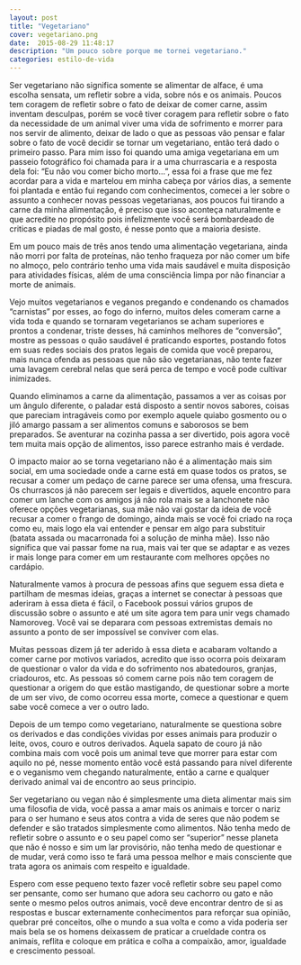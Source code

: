```yaml
---
layout: post
title: "Vegetariano"
cover: vegetariano.png
date:  2015-08-29 11:48:17
description: "Um pouco sobre porque me tornei vegetariano."
categories: estilo-de-vida
---
```


Ser vegetariano não significa somente se alimentar de alface, é uma escolha sensata, um refletir sobre a vida, sobre nós e os animais. Poucos tem coragem de refletir sobre o fato de deixar de comer carne, assim inventam desculpas, porém se você tiver coragem para refletir sobre o fato da necessidade de um animal viver uma vida de sofrimento e morrer para nos servir de alimento, deixar de lado o que as pessoas vão pensar e falar sobre o fato de você decidir se tornar um vegetariano, então terá dado o primeiro passo.
Para mim isso foi quando uma amiga vegetariana em um passeio fotográfico foi chamada para ir a uma churrascaria e a resposta dela foi: “Eu não vou comer bicho morto…”, essa foi a frase que me fez acordar para a vida e martelou em minha cabeça por vários dias, a semente foi plantada e então fui regando com conhecimentos, comecei a ler sobre o assunto a conhecer novas pessoas vegetarianas, aos poucos fui tirando a carne da minha alimentação, é preciso que isso aconteça naturalmente e que acredite no propósito pois infelizmente você será bombardeado de criticas e piadas de mal gosto, é nesse ponto que a maioria desiste.

Em um pouco mais de três anos tendo uma alimentação vegetariana, ainda não morri por falta de proteínas, não tenho fraqueza por não comer um bife no almoço, pelo contrário tenho uma vida mais saudável e muita disposição para atividades físicas, além de uma consciência limpa por não financiar a morte de animais.

Vejo muitos vegetarianos e veganos pregando e condenando os chamados “carnistas” por esses, ao fogo do inferno, muitos deles comeram carne a vida toda e quando se tornaram vegetarianos se acham superiores e prontos a condenar, triste desses, há caminhos melhores de “conversão”, mostre as pessoas o quão saudável é praticando esportes, postando fotos em suas redes sociais dos pratos legais de comida que você preparou, mais nunca ofenda as pessoas que não são vegetarianas, não tente fazer uma lavagem cerebral nelas que será perca de tempo e você pode cultivar inimizades.

Quando eliminamos a carne da alimentação, passamos a ver as coisas por um ângulo diferente, o paladar está disposto a sentir novos sabores, coisas que pareciam intragáveis como por exemplo aquele quiabo gosmento ou o jiló amargo passam a ser alimentos comuns e saborosos se bem preparados. Se aventurar na cozinha passa a ser divertido, pois agora você tem muita mais opção de alimentos, isso parece estranho mais é verdade.

O impacto maior ao se torna vegetariano não é a alimentação mais sim social, em uma sociedade onde a carne está em quase todos os pratos, se recusar a comer um pedaço de carne parece ser uma ofensa, uma frescura. Os churrascos já não parecem ser legais e divertidos, aquele encontro para comer um lanche com os amigos já não rola mais se a lanchonete não oferece opções vegetarianas, sua mãe não vai gostar da ideia de você recusar a comer o frango de domingo, ainda mais se você foi criado na roça como eu, mais logo ela vai entender e pensar em algo para substituir (batata assada ou macarronada foi a solução de minha mãe). Isso não significa que vai passar fome na rua, mais vai ter que se adaptar e as vezes ir mais longe para comer em um restaurante com melhores opções no cardápio.

Naturalmente vamos à procura de pessoas afins que seguem essa dieta e partilham de mesmas ideias, graças a internet se conectar à pessoas que aderiram à essa dieta é fácil, o Facebook possui vários grupos de discussão sobre o assunto e até um site agora tem para unir vegs chamado Namoroveg. Você vai se deparara com pessoas extremistas demais no assunto a ponto de ser impossível se conviver com elas.

Muitas pessoas dizem já ter aderido à essa dieta e acabaram voltando a comer carne por motivos variados, acredito que isso ocorra pois deixaram de questionar o valor da vida e do sofrimento nos abatedouros, granjas, criadouros, etc. As pessoas só comem carne pois não tem coragem de questionar a origem do que estão mastigando, de questionar sobre a morte de um ser vivo, de como ocorreu essa morte, comece a questionar e quem sabe você comece a ver o outro lado.

Depois de um tempo como vegetariano, naturalmente se questiona sobre os derivados e das condições vividas por esses animais para produzir o leite, ovos, couro e outros derivados. Aquela sapato de couro já não combina mais com você pois um animal teve que morrer para estar com aquilo no pé, nesse momento então você está passando para nível diferente e o veganismo vem chegando naturalmente, então a carne e qualquer derivado animal vai de encontro ao seus principio.

Ser vegetariano ou vegan não é simplesmente uma dieta alimentar mais sim uma filosofia de vida, você passa a amar mais os animais e torcer o nariz para o ser humano e seus atos contra a vida de seres que não podem se defender e são tratados simplesmente como alimentos. Não tenha medo de refletir sobre o assunto e o seu papel como ser “superior” nesse planeta que não é nosso e sim um lar provisório, não tenha medo de questionar e de mudar, verá como isso te fará uma pessoa melhor e mais consciente que trata agora os animais com respeito e igualdade.

Espero com esse pequeno texto fazer você refletir sobre seu papel como ser pensante, como ser humano que adora seu cachorro ou gato e não sente o mesmo pelos outros animais, você deve encontrar dentro de si as respostas e buscar externamente conhecimentos para reforçar sua opinião, quebrar pré conceitos, olhe o mundo a sua volta e como a vida poderia ser mais bela se os homens deixassem de praticar a crueldade contra os animais, reflita e coloque em prática e colha a compaixão, amor, igualdade e crescimento pessoal.
